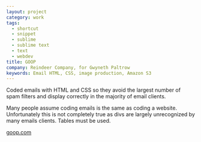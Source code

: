 ```yaml
---
layout: project
category: work
tags:
  - shortcut
  - snippet
  - sublime
  - sublime text
  - text
  - webdev
title: GOOP
company: Reindeer Company, for Gwyneth Paltrow
keywords: Email HTML, CSS, image production, Amazon S3
---
```


Coded emails with HTML and CSS so they avoid the largest number of spam filters
and display correctly in the majority of email clients.

Many people assume coding emails is the same as coding a website. Unfortunately
this is not completely true as divs are largely unrecognized by many emails
clients. Tables must be used.

[goop.com](http://goop.com/)

